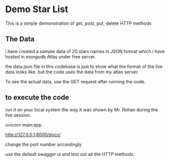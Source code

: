 # Demo Star List

This is a simple demonstration of get, post, put, delete HTTP methods

## The Data

i have created a sample data of 20 stars names in JSON fomrat which i have hosted in mongodb Atlas under free server.

the data.json file in this codebase is just to show what the format of the live data looks like.
but the code uses the data from my atlas server.

To see the actual data, use the GET request after running the code.

## to execute the code

run it on your local system the way it was shown by Mr. Rohan during the live session.

uvicorn main:app

http://127.0.0.1:8000/docs/

change the port number accordingly

use the default swagger ui and test out all the HTTP methods.
